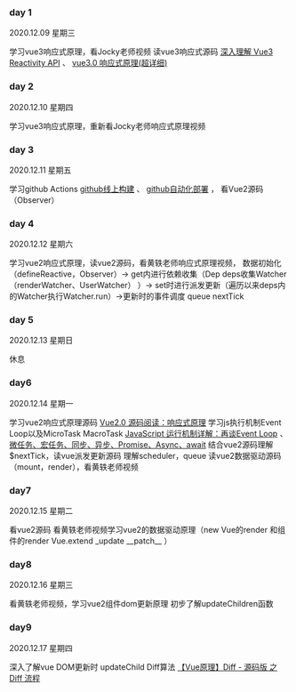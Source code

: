 ### day 1
2020.12.09 星期三

学习vue3响应式原理，看Jocky老师视频 读vue3响应式源码  [深入理解 Vue3 Reactivity API](https://zhuanlan.zhihu.com/p/146097763) 、 [vue3.0 响应式原理(超详细)](https://juejin.cn/post/6858899262596448270)

### day 2
2020.12.10 星期四

学习vue3响应式原理，重新看Jocky老师响应式原理视频

### day 3
2020.12.11 星期五

学习github Actions  [github线上构建](https://p3terx.com/archives/github-actions-started-tutorial.html) 、 [github自动化部署](https://frostming.com/2020/04-26/github-actions-deploy/)  ， 看Vue2源码（Observer）

### day 4
2020.12.12 星期六

学习vue2响应式原理，读vue2源码，看黄轶老师响应式原理视频，  数据初始化（defineReactive，Observer）→ get内进行依赖收集（Dep deps收集Watcher（renderWatcher、UserWatcher） ）→ set时进行派发更新（遍历以来deps内的Watcher执行Watcher.run）→更新时的事件调度 queue nextTick

### day 5
2020.12.13 星期日

休息

### day6
2020.12.14 星期一

学习vue2响应式原理源码 [Vue2.0 源码阅读：响应式原理](http://zhouweicsu.github.io/blog/2017/03/07/vue-2-0-reactivity/) 学习js执行机制Event Loop以及MicroTask MacroTask [JavaScript 运行机制详解：再谈Event Loop](http://www.ruanyifeng.com/blog/2014/10/event-loop.html) 、 [微任务、宏任务、同步、异步、Promise、Async、await](https://www.cnblogs.com/jiangyuzhen/p/11064408.html)  结合vue2源码理解$nextTick，读vue派发更新源码 理解scheduler，queue 读vue2数据驱动源码（mount，render），看黄轶老师视频

### day7
2020.12.15 星期二

看vue2源码 看黄轶老师视频学习vue2的数据驱动原理（new Vue的render 和组件的render Vue.extend  &#95;update  &#95;&#95;patch&#95;&#95; ）

### day8
2020.12.16 星期三

看黄轶老师视频，学习vue2组件dom更新原理 初步了解updateChildren函数

### day9
2020.12.17 星期四

深入了解vue DOM更新时 updateChild Diff算法  [【Vue原理】Diff - 源码版 之 Diff 流程](https://juejin.cn/post/6844903961837699079)